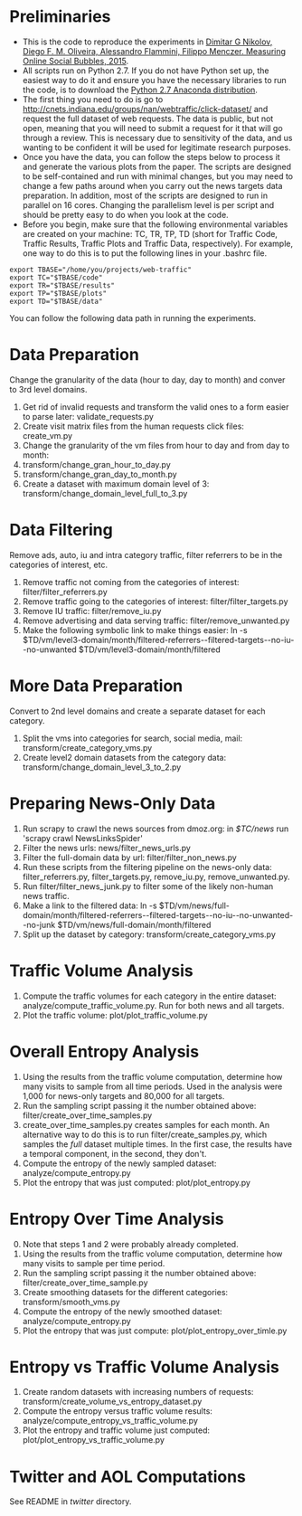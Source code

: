 # Preliminaries
* This is the code to reproduce the experiments in [Dimitar G Nikolov, Diego F. M. Oliveira, Alessandro Flammini, Filippo Menczer. Measuring Online Social Bubbles, 2015](http://arxiv.org/abs/1502.07162).
* All scripts run on Python 2.7. If you do not have Python set up, the easiest way to do it and ensure you have the necessary libraries to run the code, is to download the [Python 2.7 Anaconda distribution](https://www.continuum.io/downloads).
* The first thing you need to do is go to http://cnets.indiana.edu/groups/nan/webtraffic/click-dataset/ and request the full dataset of web requests. The data is public, but not open, meaning that you will need to submit a request for it that will go through a review. This is necessary due to sensitivity of the data, and us wanting to be confident it will be used for legitimate research purposes.
* Once you have the data, you can follow the steps below to process it and generate the various plots from the paper. The scripts are designed to be self-contained and run with minimal changes, but you may need to change a few paths around when you carry out the news targets data preparation. In addition, most of the scripts are designed to run in parallel on 16 cores. Changing the parallelism level is per script and should be pretty easy to do when you look at the code.
* Before you begin, make sure that the following environmental variables are created on your machine: TC, TR, TP, TD (short for Traffic Code, Traffic Results, Traffic Plots and Traffic Data, respectively). For example, one way to do this is to put the following lines in your .bashrc file.
```
export TBASE="/home/you/projects/web-traffic"
export TC="$TBASE/code"
export TR="$TBASE/results"
export TP="$TBASE/plots"
export TD="$TBASE/data"
```

You can follow the following data path in running the experiments.

# Data Preparation

Change the granularity of the data (hour to day, day to month) and conver to 3rd level domains.

1. Get rid of invalid requests and transform the valid ones to a form easier to parse later: validate_requests.py
2. Create visit matrix files from the human requests click files: create_vm.py
3. Change the granularity of the vm files from hour to day and from day to month: 
  1. transform/change_gran_hour_to_day.py 
  2. transform/change_gran_day_to_month.py
4. Create a dataset with maximum domain level of 3: transform/change_domain_level_full_to_3.py

# Data Filtering

Remove ads, auto, iu and intra category traffic, filter referrers to be in the categories of interest, etc.

1. Remove traffic not coming from the categories of interest: filter/filter_referrers.py
2. Remove traffic going to the categories of interest: filter/filter_targets.py
3. Remove IU traffic: filter/remove_iu.py
4. Remove advertising and data serving traffic: filter/remove_unwanted.py
5. Make the following symbolic link to make things easier: ln -s $TD/vm/level3-domain/month/filtered-referrers--filtered-targets--no-iu--no-unwanted $TD/vm/level3-domain/month/filtered

# More Data Preparation

Convert to 2nd level domains and create a separate dataset for each category.

1. Split the vms into categories for search, social media, mail: transform/create_category_vms.py
2. Create level2 domain datasets from the category data: transform/change_domain_level_3_to_2.py

# Preparing News-Only Data

1. Run scrapy to crawl the news sources from dmoz.org: in *$TC/news* run 'scrapy crawl NewsLinksSpider'
2. Filter the news urls: news/filter_news_urls.py
3. Filter the full-domain data by url: filter/filter_non_news.py
4. Run these scripts from the filtering pipeline on the news-only data: filter_referrers.py, filter_targets.py, remove_iu.py, remove_unwanted.py.
5. Run filter/filter_news_junk.py to filter some of the likely non-human news traffic.
6. Make a link to the filtered data: ln -s $TD/vm/news/full-domain/month/filtered-referrers--filtered-targets--no-iu--no-unwanted--no-junk $TD/vm/news/full-domain/month/filtered
7. Split up the dataset by category: transform/create_category_vms.py

# Traffic Volume Analysis

1. Compute the traffic volumes for each category in the entire dataset: analyze/compute_traffic_volume.py. Run for both news and all targets.
2. Plot the traffic volume: plot/plot_traffic_volume.py

# Overall Entropy Analysis

1. Using the results from the traffic volume computation, determine how many visits to sample from all time periods. Used in the analysis were 1,000 for news-only targets and 80,000 for all targets.
2. Run the sampling script passing it the number obtained above: filter/create_over_time_samples.py
  1. create_over_time_samples.py creates samples for each month. An alternative way to do this is to run filter/create_samples.py, which samples the *full* dataset multiple times. In the first case, the results have a temporal component, in the second, they don't.
3. Compute the entropy of the newly sampled dataset: analyze/compute_entropy.py
4. Plot the entropy that was just computed: plot/plot_entropy.py
 
# Entropy Over Time Analysis

0. Note that steps 1 and 2 were probably already completed.
1. Using the results from the traffic volume computation, determine how many visits to sample per time period. 
2. Run the sampling script passing it the number obtained above: filter/create_over_time_sample.py
3. Create smoothing datasets for the different categories: transform/smooth_vms.py
4. Compute the entropy of the newly smoothed dataset: analyze/compute_entropy.py
5. Plot the entropy that was just compute: plot/plot_entropy_over_timle.py

# Entropy vs Traffic Volume Analysis

1. Create random datasets with increasing numbers of requests: transform/create_volume_vs_entropy_dataset.py
2. Compute the entropy versus traffic volume results: analyze/compute_entropy_vs_traffic_volume.py
3. Plot the entropy and traffic volume just computed: plot/plot_entropy_vs_traffic_volume.py

# Twitter and AOL Computations

See README in *twitter* directory.
